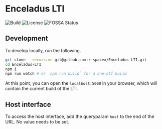 # Enceladus LTI

![Build]
![License]
![FOSSA Status]

[build]: https://img.shields.io/travis/r-spacex/Enceladus-LTI.svg?style=flat-square
[fossa status]: https://app.fossa.io/api/projects/git%2Bgithub.com%2Fr-spacex%2FEnceladus-LTI.svg?type=shield
[license]: https://img.shields.io/github/license/r-spacex/Enceladus-LTI.svg?style=flat-square

## Development

To develop locally,
run the following.

```bash
git clone --recursive git@github.com:r-spacex/Enceladus-LTI.git
cd Enceladus-LTI
npm i
npm run watch # or `npm run build` for a one-off build
```

At this point, you can open the `localhost:5000` in your browser,
which will contain the current build of the LTI.

## Host interface

To access the host interface,
add the queryparam `host` to the end of the URL.
No value needs to be set.
